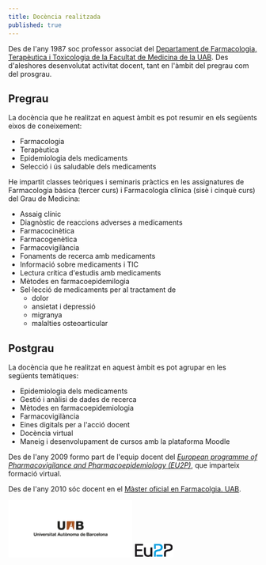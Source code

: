 ```yaml
---
title: Docència realitzada
published: true
---
```


Des de l'any 1987 soc professor associat del <a href="http://www.uab.cat/departament/farmacologia-terapeutica-toxicologia/" target="_blank">Departament de Farmacologia, Terapèutica i Toxicologia de la Facultat de Medicina  de la  UAB</a>. Des d'aleshores desenvolutat activitat docent, tant en l'àmbit del pregrau com del prosgrau.

## Pregrau

 La docència que he realitzat en aquest àmbit es pot resumir en els següents eixos de coneixement: 
   * Farmacologia
   * Terapèutica
   * Epidemiologia dels medicaments
   * Selecció i ús saludable dels medicaments

He impartit classes teòriques i seminaris pràctics en les assignatures de Farmacologia bàsica (tercer curs) i Farmacologia clínica (sisè i cinquè curs) del Grau de Medicina: 
  * Assaig clínic
  * Diagnòstic de reaccions adverses a medicaments
  * Farmacocinètica
  * Farmacogenètica
  * Farmacovigilància
  * Fonaments de recerca amb medicaments
  * Informació sobre medicaments i TIC
  * Lectura crítica d'estudis amb medicaments
  * Mètodes en farmacoepidemilogia
  * Sel·lecció de medicaments per al tractament de 
     * dolor
     * ansietat i depressió
     * migranya
     * malalties osteoarticular  
  
## Postgrau

La docència que he realitzat en aquest àmbit es pot agrupar en les següents temàtiques:
  * Epidemiologia dels medicaments
  * Gestió i anàlisi de dades de recerca
  * Mètodes en farmacoepidemiologia
  * Farmacovigilància
  * Eines digitals per a l'acció docent
  * Docència virtual
  * Maneig i desenvolupament de cursos amb la plataforma Moodle
  
Des de l'any 2009 formo part de l'equip docent del <a href="http://www.eu2p.org" target="_blank">_European programme of Pharmacovigilance and Pharmacoepidemiology (EU2P)_</a>, que imparteix formació virtual.

Des de l'any 2010 sóc docent en el <a href="https://www.uab.cat/masteroficial/farmacologia/index.html" target="_blank">Màster oficial en Farmacolgia. UAB</a>.

<div align="left">
<img src="/assets/images/UAB_5_x2,1.png" width="250" /> <img src="/assets/images/eu2p_logo2.png"  width="80" /> 
</div>